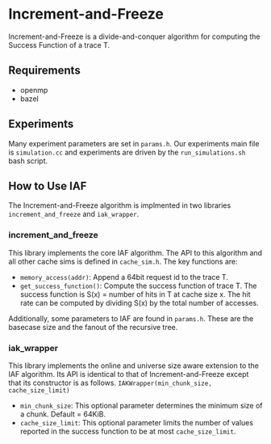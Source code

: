 # Increment-and-Freeze
Increment-and-Freeze is a divide-and-conquer algorithm for computing the Success Function of a trace T.

## Requirements
- openmp
- bazel

## Experiments
Many experiment parameters are set in `params.h`.
Our experiments main file is `simulation.cc` and experiments are driven by the `run_simulations.sh` bash script.

## How to Use IAF
The Increment-and-Freeze algorithm is implmented in two libraries `increment_and_freeze` and `iak_wrapper`.

### increment_and_freeze
This library implements the core IAF algorithm. The API to this algorithm and all other cache sims is defined in `cache_sim.h`. The key functions are:
- `memory_access(addr)`: Append a 64bit request id to the trace T.
- `get_success_function()`: Compute the success function of trace T. The success function is S(x) = number of hits in T at cache size x. The hit rate can be computed by dividing S(x) by the total number of accesses.

Additionally, some parameters to IAF are found in `params.h`. These are the basecase size and the fanout of the recursive tree.

### iak_wrapper
This library implements the online and universe size aware extension to the IAF algorithm. Its API is identical to that of Increment-and-Freeze except that its constructor is as follows.
`IAKWrapper(min_chunk_size, cache_size_limit)`
- `min_chunk_size`: This optional parameter determines the minimum size of a chunk. Default = 64KiB.
- `cache_size_limit`: This optional parameter limits the number of values reported in the success function to be at most `cache_size_limit`.

